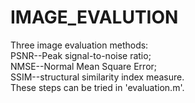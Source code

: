 # IMAGE_EVALUTION
Three image evaluation methods:  
PSNR--Peak signal-to-noise ratio;  
NMSE--Normal Mean Square Error;  
SSIM--structural similarity index measure.  
These steps can be tried in 'evaluation.m'.

